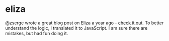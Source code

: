 # eliza
@zserge wrote a great blog post on Eliza a year ago - [check it out](https://zserge.com/posts/ai-eliza/).   To better understand the logic, I translated it to JavaScript.   I am sure there are mistakes, but had fun doing it.
